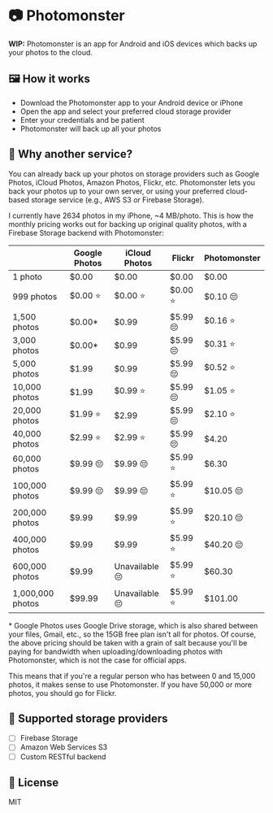 # 📷 Photomonster
**WIP:** Photomonster is an app for Android and iOS devices which backs up your photos to the cloud.

## 🖼 How it works
- Download the Photomonster app to your Android device or iPhone
- Open the app and select your preferred cloud storage provider
- Enter your credentials and be patient
- Photomonster will back up all your photos

## 🤔 Why another service?

You can already back up your photos on storage providers such as Google Photos, iCloud Photos, Amazon Photos, Flickr, etc. Photomonster lets you back your photos up to your own server, or using your preferred cloud-based storage service (e.g., AWS S3 or Firebase Storage).

I currently have 2634 photos in my iPhone, ~4 MB/photo. This is how the monthly pricing works out for backing up original quality photos, with a Firebase Storage backend with Photomonster:

| | Google Photos | iCloud Photos | Flickr | Photomonster |
| - | - | - | - | - |
| 1 photo | $0.00 | $0.00 | $0.00 | $0.00 |
| 999 photos | $0.00 ⭐ | $0.00 ⭐ | $0.00 ⭐ | $0.10 😔 |
| 1,500 photos | $0.00* | $0.99 | $5.99 😔 | $0.16 ⭐ |
| 3,000 photos | $0.00* | $0.99 | $5.99 😔 | $0.31 ⭐ |
| 5,000 photos | $1.99 | $0.99 | $5.99 😔 | $0.52 ⭐ |
| 10,000 photos | $1.99 | $0.99 ⭐ | $5.99 😔 | $1.05 ⭐ |
| 20,000 photos | $1.99 ⭐ | $2.99 | $5.99 😔 | $2.10 ⭐ |
| 40,000 photos | $2.99 ⭐ | $2.99 ⭐ | $5.99 😔 | $4.20 |
| 60,000 photos | $9.99 😔 | $9.99 😔 | $5.99 ⭐ | $6.30 |
| 100,000 photos | $9.99 😔 | $9.99 😔 | $5.99 ⭐ | $10.05 😔 |
| 200,000 photos | $9.99 | $9.99 | $5.99 ⭐ | $20.10 😔 |
| 400,000 photos | $9.99 | $9.99 | $5.99 ⭐ | $40.20 😔 |
| 600,000 photos | $9.99 | Unavailable 😔 | $5.99 ⭐ | $60.30 |
| 1,000,000 photos | $99.99 | Unavailable 😔 | $5.99 ⭐ | $101.00 |

\* Google Photos uses Google Drive storage, which is also shared between your files, Gmail, etc., so the 15GB free plan isn't all for photos. Of course, the above pricing should be taken with a grain of salt because you'll be paying for bandwidth when uploading/downloading photos with Photomonster, which is not the case for official apps.

This means that if you're a regular person who has between 0 and 15,000 photos, it makes sense to use Photomonster. If you have 50,000 or more photos, you should go for Flickr.

## 📁 Supported storage providers
- [ ] Firebase Storage
- [ ] Amazon Web Services S3
- [ ] Custom RESTful backend

## 📝 License

MIT